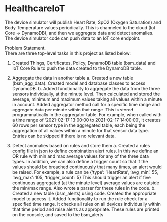 # HealthcareIoT
The device simulator will publish Heart Rate, SpO2 (Oxygen Saturation) and Body Temperature values periodically. This is channeled to the cloud (Iot Core → DynamoDB), and then we aggregate data and detect anomalies. The device simulator code can push data to an IoT core endpoint.

Problem Statement.  
  There are three top-level tasks in this project as listed below:
1. Created Things, Certificates, Policy, DynamoDB table
(bsm_data) and IoT Core Rule to push the data created to the DynamoDB table. 

2. Aggregate the data in another table
  a. Created a new table (bsm_agg_data). Created model and database classes to access DynamoDB.
  b. Added functionality to aggregate the data from the three sensors individually, at the minute level. Then calculated and stored the average,
  minimum and maximum values taking all values within a minute in account. Added aggregator method call for a specific time range and aggregate
  data per minute within that range. This is stored programmatically in the aggregator table.
  For example, when called with a time range of ‘2021-02-17 13:00:00 to 2021-02-17 14:00:00’, it creates 60 rows per sensor type in the aggregated table, 
  each being the  aggregation of all values within a minute for that sensor data type. Entries can be skipped if there is no relevant data.

3. Detect anomalies based on rules and store them
  a. Created a rules config file in json to define combination alert rules. In this we define an OR rule with min and max average values for any of the
  three data types. In addition, we can also define a trigger count so that if the values should be breached continuously that many times, an
  alert would  be raised. For example, a rule can be {‘type’: ‘HeartRate’, ‘avg_min’: 55, ‘avg_max’: 105, ‘trigger_count’: 5} 
  This should trigger an alert if five continuous aggregated (at the minute level) average values are outside the min/max range.
  Also wrote a parser for these rules in the code. 
  b. Created a new table (bsm_alerts) using code. Created the appropriate model to access it.
  Added functionality to run the rule check for a specified time range. It checks all rules on all devices individually within that time period and
  raise alerts as appropriate. These rules are printed on the console, and saved to the bsm_alerts
